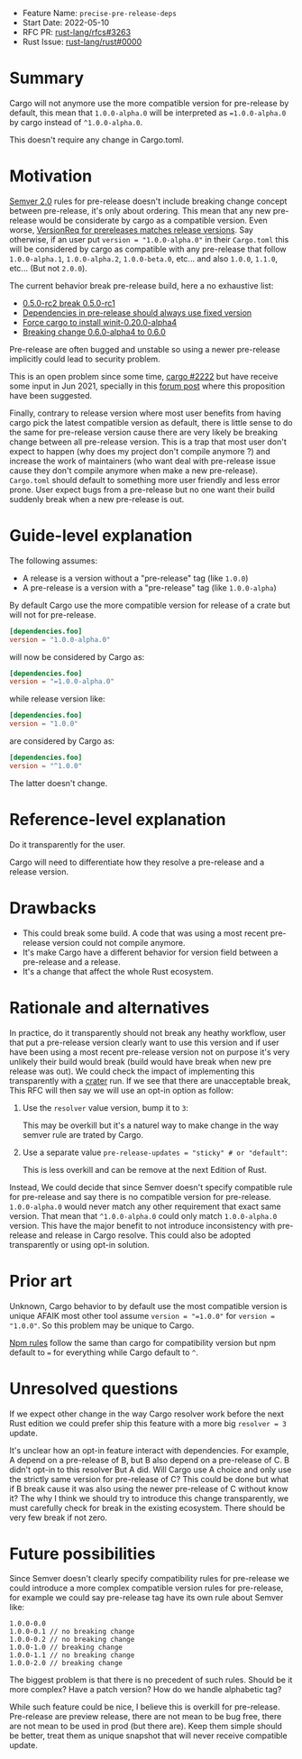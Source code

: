 - Feature Name: `precise-pre-release-deps`
- Start Date: 2022-05-10
- RFC PR: [rust-lang/rfcs#3263](https://github.com/rust-lang/rfcs/pull/3263)
- Rust Issue: [rust-lang/rust#0000](https://github.com/rust-lang/rust/issues/0000)

# Summary
[summary]: #summary

Cargo will not anymore use the more compatible version for pre-release by default, this mean that `1.0.0-alpha.0` will be interpreted as `=1.0.0-alpha.0` by cargo instead of `^1.0.0-alpha.0`.

This doesn't require any change in Cargo.toml.

# Motivation
[motivation]: #motivation

[Semver 2.0](https://semver.org) rules for pre-release doesn't include breaking change concept between pre-release, it's only about ordering. This mean that any new pre-release would be considerate by cargo as a compatible version. Even worse, [VersionReq for prereleases matches release versions](https://github.com/dtolnay/semver/issues/236). Say otherwise, if an user put `version = "1.0.0-alpha.0"` in their `Cargo.toml` this will be considered by cargo as compatible with any pre-release that follow `1.0.0-alpha.1`, `1.0.0-alpha.2`, `1.0.0-beta.0`, etc... and also `1.0.0`, `1.1.0`, etc... (But not `2.0.0`). 

The current behavior break pre-release build, here a no exhaustive list:

 - [0.5.0-rc2 break 0.5.0-rc1](https://github.com/SergioBenitez/Rocket/issues/2166)
 - [Dependencies in pre-release should always use fixed version](https://github.com/rust-lang/cargo/issues/9999)
 - [Force cargo to install winit-0.20.0-alpha4](https://github.com/hecrj/wgpu_glyph/pull/31)
 - [Breaking change 0.6.0-alpha4 to 0.6.0](https://github.com/PyO3/pyo3/issues/430)

Pre-release are often bugged and unstable so using a newer pre-release implicitly could lead to security problem.

This is an open problem since some time, [cargo #2222](https://github.com/rust-lang/cargo/issues/2222) but have receive some input in Jun 2021, specially in this [forum post](https://internals.rust-lang.org/t/changing-cargo-semver-compatibility-for-pre-releases/14820) where this proposition have been suggested.

Finally, contrary to release version where most user benefits from having cargo pick the latest compatible version as default, there is little sense to do the same for pre-release version cause there are very likely be breaking change between all pre-release version. This is a trap that most user don't expect to happen (why does my project don't compile anymore ?) and increase the work of maintainers (who want deal with pre-release issue cause they don't compile anymore when make a new pre-release). `Cargo.toml` should default to something more user friendly and less error prone. User expect bugs from a pre-release but no one want their build suddenly break when a new pre-release is out.

# Guide-level explanation
[guide-level-explanation]: #guide-level-explanation

The following assumes:

 - A release is a version without a "pre-release" tag (like `1.0.0`)
 - A pre-release is a version with a "pre-release" tag (like `1.0.0-alpha`)

By default Cargo use the more compatible version for release of a crate but will not for pre-release.

```toml
[dependencies.foo]
version = "1.0.0-alpha.0"
```

will now be considered by Cargo as:

```toml
[dependencies.foo]
version = "=1.0.0-alpha.0"
```

while release version like:

```toml
[dependencies.foo]
version = "1.0.0"
```

are considered by Cargo as:

```toml
[dependencies.foo]
version = "^1.0.0"
```

The latter doesn't change.

# Reference-level explanation
[reference-level-explanation]: #reference-level-explanation

Do it transparently for the user.

Cargo will need to differentiate how they resolve a pre-release and a release version.

# Drawbacks
[drawbacks]: #drawbacks

 * This could break some build. A code that was using a most recent pre-release version could not compile anymore.
 * It's make Cargo have a different behavior for version field between a pre-release and a release.
 * It's a change that affect the whole Rust ecosystem.

# Rationale and alternatives
[rationale-and-alternatives]: #rationale-and-alternatives

In practice, do it transparently should not break any heathy workflow, user that put a pre-release version clearly want to use this version and if user have been using a most recent pre-release version not on purpose it's very unlikely their build would break (build would have break when new pre release was out). We could check the impact of implementing this transparently with a [crater](https://github.com/rust-lang/crater) run. If we see that there are unacceptable break, This RFC will then say we will use an opt-in option as follow:

  1. Use the `resolver` value version, bump it to `3`:
   
     This may be overkill but it's a naturel way to make change in the way semver rule are trated by Cargo.
     
  2. Use a separate value `pre-release-updates = "sticky" # or "default"`:

     This is less overkill and can be remove at the next Edition of Rust.

Instead, We could decide that since Semver doesn't specify compatible rule for pre-release and say there is no compatible version for pre-release. `1.0.0-alpha.0` would never match any other requirement that exact same version. That mean that `^1.0.0-alpha.0` could only match `1.0.0-alpha.0` version. This have the major benefit to not introduce inconsistency with pre-release and release in Cargo resolve. This could also be adopted transparently or using opt-in solution.

# Prior art
[prior-art]: #prior-art

Unknown, Cargo behavior to by default use the most compatible version is unique AFAIK most other tool assume `version = "=1.0.0"` for `version = "1.0.0"`. So this problem may be unique to Cargo.

[Npm rules](https://docs.npmjs.com/cli/v6/using-npm/semver) follow the same than cargo for compatibility version but npm default to `=` for everything while Cargo default to `^`.

# Unresolved questions
[unresolved-questions]: #unresolved-questions

If we expect other change in the way Cargo resolver work before the next Rust edition we could prefer ship this feature with a more big `resolver = 3` update.

It's unclear how an opt-in feature interact with dependencies. For example, A depend on a pre-release of B, but B also depend on a pre-release of C. B didn't opt-in to this resolver But A did. Will Cargo use A choice and only use the strictly same version for pre-release of C? This could be done but what if B break cause it was also using the newer pre-release of C without know it? The why I think we should try to introduce this change transparently, we must carefully check for break in the existing ecosystem. There should be very few break if not zero.

# Future possibilities
[future-possibilities]: #future-possibilities

Since Semver doesn't clearly specify compatibility rules for pre-release we could introduce a more complex compatible version rules for pre-release, for example we could say pre-release tag have its own rule about Semver like:

```none
1.0.0-0.0
1.0.0-0.1 // no breaking change
1.0.0-0.2 // no breaking change
1.0.0-1.0 // breaking change
1.0.0-1.1 // no breaking change
1.0.0-2.0 // breaking change
```

The biggest problem is that there is no precedent of such rules. Should be it more complex? Have a patch version? How do we handle alphabetic tag?

While such feature could be nice, I believe this is overkill for pre-release. Pre-release are preview release, there are not mean to be bug free, there are not mean to be used in prod (but there are). Keep them simple should be better, treat them as unique snapshot that will never receive compatible update.
